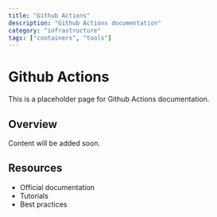 ```yaml
---
title: "Github Actions"
description: "Github Actions documentation"
category: "infrastructure"
tags: ["containers", "tools"]
---
```


# Github Actions

This is a placeholder page for Github Actions documentation.

## Overview

Content will be added soon.

## Resources

- Official documentation
- Tutorials
- Best practices
